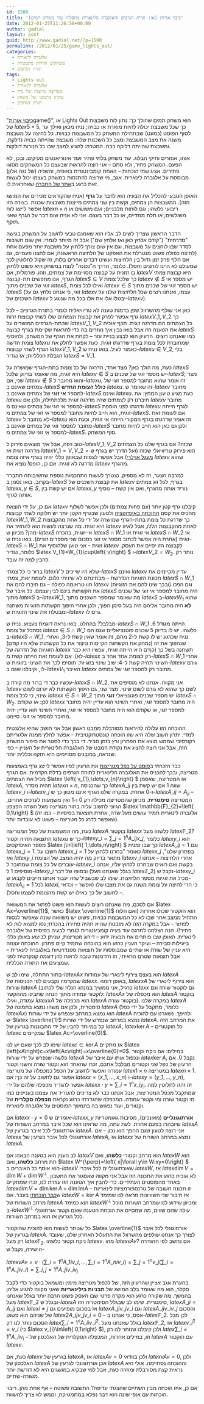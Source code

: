 ```yaml
---
id: 1500
title: 'כיבוי אורות (או: תורת הגרפים והאלגברה הלינארית מחסלות עוד משחק תמים)'
date: 2012-01-25T11:26:50+00:00
author: gadial
layout: post
guid: http://www.gadial.net/?p=1500
permalink: /2012/01/25/game_lights_out/
categories:
  - אלגברה לינארית
  - משחקים וחידות מתמטיות
  - תורת הגרפים
tags:
  - Lights out
  - אלגברה לינארית
  - מטריצה מייצגת של גרף
  - פתרון מתמטי של משחק
  - תורת הגרפים
---
```

"[כיבוי אורות](http://en.wikipedia.org/wiki/Lights_Out_)game()", או Lights Out הוא משחק תמים שהולך כך: נתון לוח משבצות של $latex 5\times5$, כך שכל משבצת יכולה להיות מוארת או כבויה; נניח מכאן ואילך עד לסוף הפוסט (כמעט) שבתחילת המשחק כל המשבצות כבויות. כל לחיצה על משבצת משנה את מצב המשבצת ומצב כל השכנות שלה: משבצת שהייתה כבויה נדלקת, ומשבצת שהייתה דלוקה כבה. המטרה: להגיע למצב שבו כל הנורות דולקות.

אוהו, אומרים ותיקי הבלוג. עוד משחק בלתי פתיר ועוד אינוריאנטים מעיקים. ובכן, לא הפעם. המשחק פתיר, ולא סתם &#8211; אני רוצה להראות שבעצם כל המשחקים מסוגו פתירים. אציג שתי הוכחות &#8211; האחת קומבינטורית באופיה, והשניה (של נגה אלון) מבוססת על אלגברה לינארית. אגב, מי שרוצה להתנסות במשחק בעצמו יכול לעשות זאת כרגע ב[אתר של החברה](http://genuine-lights-out.com) שאחראית לו.

האופן הטבעי להכליל את הבעיה הוא לדבר על **גרף** (אניח שהקוראים מכירים את המושג הזה). המשבצות הן צמתים, וקשת בין שני צמתים מייצגת משבצות שכנות. בצורה הזו אפשר לייצג לוח $latex n\times n$ ריבועי כלשהו; וגם לוחות מלבניים; ועם משושים או משולשים; או תלת ממדיים, או כל דבר בעצם. אני לא אניח שום דבר על הגרף שאני תוקף.

הדבר הראשון שצריך לשים לב אליו הוא שאמנם טבעי לחשוב על המשחק בגישה "סדרתית" ("קודם אלחץ כאן ואז אלחץ שם") אבל זה מיותר לגמרי. אין שום חשיבות לסדר שבו לוחצים על משבצות, וגם אין שום צורך ללחוץ על משבצת יותר מפעם אחת (לחיצה כפולה פשוט מנטרלת את האפקט של הלחיצה הראשונה; אם לחצנו פעמיים, גם אם חלף פרק זמן גדול בין הלחיצות ועשינו דברים אחרים בלוח, זה שקול לחלוטין לכך שמעולם לא היינו לוחצים וחסל). כלומר, הדרך ה"נכונה" לנצח במשחק היא פשוט ללחוץ בו זמנית על קבוצה מסויימת של צמתים, וזהו. פורמלית, אם $latex V$ היא קבוצת צמתי הגרף, אנו מחפשים תת-קבוצה $latex S\subseteq V$ כך שלכל צומת $latex v\notin S$ יש מספר אי זוגי של שכנים מתוך $latex S$, ואילו לכל צומת $latex v\in S$ יש מספר זוגי של שכנים מתוך $latex S$ (זוגי, כי אנחנו נלחץ גם על $latex v$ עצמו, ואנחנו רוצים שכל הלחיצות שלנו על השכנים של $latex v$ יבטלו אלו את אלו בכל מה שנוגע ל-$latex v$).

כאן אני שולף מהשרוול שפן בדמות טענה לא טריוויאלית לגמרי בתורת הגרפים &#8211; לכל גרף אפשר לפרק את קבוצת הצמתים שלו לשתי קבוצות זרות $latex V\_{1},V\_{2}$ כך שבתת-הגרפים המושרים על $latex V\_{1},V\_{2}$ כל הצמתים הם מדרגה זוגית. תכף אוכיח את הטענה הזו אבל בואו נבין איך נעזרים בה כדי להראות שקיימת בגרף קבוצה $latex S$ כמו שאנחנו רוצים. הרעיון הוא לבצע בניית עזר &#8211; לקחת את הגרף של המשחק, ולהוסיף צומת חדשה $latex u$ שמחוברת לכל צומת בגרף שדרגתו זוגית. כעת אפשר לחלק את הגרף לשתי קבוצות $latex V\_{1},V\_{2}$ כאמור לעיל. בואו נניח ש-$latex u\in V\_{2}$, בלי הגבלת הכלליות; אז נגדיר $latex S=V\_{1}$.

כעת, מה הולך כאן? מצד אחד, הדרגה של כל צומת בתת-הגרף שמושרה על $latex S$ היא זוגית, מה שאומר בדיוק שלכל $latex v\in S$ יש מספר זוגי של שכנים ב-$latex S$; מצד שני, אם $latex v\notin S$ והוא מחובר ל-$latex u$, זה אומר שהוא מחובר למספר זוגי של צמתים שאינם ב-$latex S$ **כולל הצומת החדש** $latex u$. זה שאומר ש-$latex v$ מחובר למספר **אי זוגי** של צמתים שאינם ב-$latex S$ ואינם $latex u$. כעת מגיע טיעון המחץ: את $latex u$ חיברנו רק לצמתים שהיו מדרגה זוגית מלכתחילה, ולכן אם $latex v$ מחובר למספר אי זוגי של צמתים שאינם מ-$latex S$ ודרגתו לפני הוספת $latex u$ לגרף הייתה זוגית, הוא חייב להיות מחובר למספר אי זוגי של צמתים מ-$latex S$. אם לעומת זאת $latex v$ לא מחובר ל-$latex u$ זה אומר שדרגתו בגרף המקורי הייתה אי זוגית, וכעת הוא מחובר למספר זוגי של צמתים שאינם ב-$latex S$ ולכן גם כאן הוא חייב להיות מחובר למספר אי זוגי של צמתים מ-$latex S$. סוף המשחק.

טוב ויפה, אבל איך מוצאים פירוק ל-$latex V\_{1},V\_{2}$ שכזה? אם בגרף שלנו כל הצמתים מדרגה זוגית אז $latex V\_{1}=V,V\_{2}=\emptyset$ הוא פירוק טריוויאלי שכזה (ועל הדרך יש בגרף [מעגל אוילרי](http://www.gadial.net/?p=125)) אבל אפשר לצפות שבאופן כללי יהיה בגרף איזה צומת $latex v$ שהוא מדרגה לא זוגית. אם כן, הופס! נוציא את $latex v$ מהגרף.

למרבה הצער, זה לא מספיק. נצטרך לעשות התחכמות נוספת שחשיבותה תתברר בקרוב. בואו נסמן ב-$latex S$ את קבוצת השכנים של $latex v$ בגרף; לכל זוג צמתים $latex x,y\in S$, אם יש קשת בין $latex x,y$ נוריד אותה מהגרף, ואם אין קשת &#8211; נוסיף אותה לגרף.

אם כן, על ידי הוצאת $latex v$ קיבלנו גרף קטן יותר (עם פחות צמתים) ולכן אפשר לשלוף מהכיס את קסם [ההוכחה באינדוקציה](http://www.gadial.net/?p=897) ולטעון שבגרף הקטן יותר יש חלוקה לשתי קבוצות $latex W\_{1},W\_{2}$ כך שדרגת כל צומת בתת-הגרף שמושרה על ידי כל אחת מהקבוצות היא זוגית. מה שנרצה לעשות הוא להחזיר את $latex v$ לאחת מהקבוצות הללו, אבל לאיזו מהן? מכיוון ש-$latex S$ אי-זוגית, בהכרח $latex S\cap W\_{1}$ אי זוגית או $latex S\cap W\_{2}$ אי זוגית (אחרת היה אפשר לכתוב מספר אי זוגי כסכום שני מספרים זוגיים). בואו נניח ש-$latex S\cap W\_{1}$ זוגית &#8211; אני טוען שלהוסיף את $latex v$ לקבוצה הזו יסיים את העסק. כלומר, נגדיר $latex V\_{1}=W\_{1}\cup\left\{ v\right\} $ ו-$latex V\_{2}=W_{2}$. נותר רק להבין למה זה עובד.

ברור כי כל צמתי $latex V$ שלא היו שייכים ל-$latex S$ ואינם $latex v$ עדיין מקיימים את תכונת הזוגיות הנדרשת &#8211; מבחינתם לא שיניתי כלום. לעומת זאת, צמתי $latex S\cap W\_{1}$ חוו טראומה כפולה &#8211; גם חיברו להם את $latex v$ (ובכך שינו להם את הזוגיות) וגם הפכו את הקשתות בינם לבין עצמם. כל איבר של $latex S$ היה מחובר למספר אי זוגי של שכנים מתוך $latex S$ ב-$latex W\_{1}$, מה שאומר שמספר השכנים מתוך $latex S$ ב-$latex W_{1}$ שהוא **לא** היה מחובר אליהם היה בעל סימן הפוך, ולכן אחרי היפוך הקשתות הזוגיות משתנה ומבטלת את שינוי הזוגיות ש-$latex v$ גרם לו.

מבלבל? בהחלט. בואו נראה דוגמת צעצוע. נניח ש-$latex S\cap W\_{1}$ הייתה מגודל 6. נסתכל על צומת $latex x\in S\cap W\_{1}$ כלשהו. יש לו בדיוק 5 שכנים פוטנציאליים שגם הם ב-$latex S\cap W\_{1}$. נניח שכרגע יש לו קשת ל-2 מהם, זה אומר שאין קשת ל-3, ואחרי שנהפוך את זה (נמחק את הקשתות הקיימות וניצור את כל הקשתות שלא היו קודם) הזוגיות של הדרגה של $latex x$ תשתנה בשל כך (קודם היא הייתה זוגית, עכשיו היא כבר לא). אם לעומת זאת הייתה קשת מ-$latex x$ רק לצומת אחד אחר ב-$latex S\cap W\_{1}$ אחרי השינוי תהיה קשת ל-4: שוב שינוי בזוגיות. תוסיפו לכך את השינוי בזוגיות ש-$latex v$ גורם לו, וקיבלנו שגם ב-$latex V_{1}$ האיבר $latex x$ מחובר רק למספר זוגי של צמתים.

עכשיו כבר די ברור מה קורה ב-$latex S\cap W\_{2}$, אני מקווה. אנחנו לא מוסיפים את $latex v$ לשם כך שהוא לא גורם לשום שינוי. מצד שני, גם היפוך הקשתות לא יגרום לשום שינוי, כי לכל צומת $latex x\in S\cap W\_{2}$ יש מספר שכנים פוטנציאלי **זוגי** מתוך $latex S\cap W_{2}$. לכן: או שקודם $latex x$ היה מחובר למספר זוגי, ואחרי השינוי הוא עדיין יהיה מחובר למספר זוגי, או שקודם הוא היה מחובר למספר אי זוגי, ואחרי השינוי הוא עדיין יהיה מחובר למספר אי זוגי. סיימנו.

ההוכחה הזו עלולה להיראות מסורבלת ממבט ראשון אבל אני חושב שהיא אלגנטית למדי. יתרון חשוב שלה היא שזו הוכחה קונסטרוקטיבית &#8211; אפשר לחלץ ממנה אלגוריתם רקורסיבי שממש מוצא את הפתרון ורץ בזמן סביר. די בכך כדי לסגור את סיפור המשחק הזה, אבל אני רוצה להציג את נקודת המבט של האלגברה הלינארית על העניין &#8211; כפי שנראה, במובנים מסויימים היא חזקה וכללית יותר.

כבר הזכרתי ב[פוסט על כפל מטריצות](http://www.gadial.net/?p=1358) את הרעיון לפיו אפשר לייצג גרף באמצעות מטריצה, ובכך להכניס את האלגברה הלינארית לתורת הגרפים בדלת הקדמית. אם הגרף מכיל את הצמתים $latex \left\{ v\_{1},\dots,v\_{n}\right\} $ אז המטריצה, שאסמן $latex A$, תהיה מסדר $latex n\times n$, כך שהכניסה $latex A\_{ij}$ שווה 1 אם יש קשת בין $latex v\_{i}$ ו-$latex v\_{j}$ ו-0 אחרת. במקרה שלנו הגרף איננו מכוון כך ש-$latex A\_{ij}=A_{ji}$ &#8211; המטריצה **סימטרית**. מכיוון שהמטריצה מכילה רק 0 ו-1 ואין משמעות לערכים אחרים, הגיוני לחשוב עליה בתור מטריצה מעל השדה הפצפון $latex \mathbb{F}_{2}=\left\{ 0,1\right\} $ (אלגברה לינארית תמיד עושים מעל שדה, אחרת תוצאות בסיסיות &#8211; כמו זה שאפשר לדרג כל מטריצה &#8211; פשוט לא עובדות יותר).

כעת, מה המשמעות של כפל המטריצה $latex A$ בוקטור $latex x$ כלשהו מעל $latex \mathbb{F}\_{2}$? התוצאה תהיה וקטור $latex u$ כך ש-$latex y\_{i}=\sum\_{j=1}^{n}A\_{ij}x\_{j}$, כלומר $latex y\_{i}$ הוא מספר האינדקסים $latex j\in\left\{ 1,\dots,n\right\} $ כך שבו זמנית $latex A\_{ij}=1$ וגם $latex x\_{j}=1$. חשבו על $latex x\_{j}=1$ כאומר "בחרנו ללחוץ על $latex x\_{j}$ בפתרון שלנו", ואז $latex y\_{i}$ מתאר בדיוק מה יהיה המצב של הצומת $latex v\_{i}$ אחרי הלחיצות &#8211; אנחנו עוברים על כל צומת שמחובר ל-$latex v\_{i}$ בקשת ואם רואים שבחרנו ללחוץ עליו, אנחנו מוסיפים 1 ל-$latex y\_{i}$ ובסופו של דבר (בגלל שאנחנו מעל $latex \mathbb{Z}\_{2}$) נקבל ש-$latex y\_{i}$ מכיל את זוגיות מספר הלחיצות. שימו לב שבשביל שזה יעבוד אנחנו חייבים לקבוע ש-$latex A_{ii}=1$ לכל $latex i$, כי הרי לחיצה על צומת משנה גם את מצבו שלו (אפשר &#8211; וכדאי &#8211; לחשוב על כך כאילו יש קשת מהצומת לעצמו וחסל).

אם לסכם, מה שאנחנו רוצים לעשות הוא פשוט לפתור את המשוואה $latex Ax=\overline{1}$, כאשר $latex \overline{1}$ הוא הוקטור שכולו אחדות (ואם הלוח התחיל ממצב אחר שבו לא כל המשבצות כבויות, פשוט יש משוואה שונה שאפשר לנסות לפתור &#8211; אבל במקרה הזה לא מובטח שהיא תהיה פתירה בהכרח; נסו למצוא לוח לא פתיר!). הנה הצלחנו לתרגם עוד בעיה קומבינטורית לגמרי לבעיה בסיסית של אלגברה לינארית. האופן שבו פותרים את הבעיה ידוע &#8211; דירוג מטריצות, שניתן לביצוע באופן כללי ביעילות סבירה &#8211; ועיקר העניין כרגע הוא בהוכחה שתמיד קיים פתרון. ההוכחה עצמה היא עניין של שורה או שתיים שמבוססות על תוצאות סטנדרטיות באלגברה לינארית &#8211; אבל תוצאות שטרם הראיתי, וזו הזדמנות טובה לראות להן דוגמה קונקרטית לפני שמציגים את התורה הכללית.

בתור התחלה, שימו לב ש-$latex Ax$ הוא בעצם צירוף לינארי של עמודות $latex A$ שמקדמיו נקבעים לפי הכניסות של $latex x$. באופן דומה, $latex xA$ הוא צירוף לינארי של שורות $latex A$ (כרגיל, אני ממשיך במנהג הנלוז שלי לכתוב $latex x$ גם לוקטור שורה וגם לוקטור עמודה מתוך הנחה שתבינו מההקשר: $latex Ax$ הוא מכפלה של $latex A$ בוקטור עמודה, ואילו $latex xA$ הוא מכפלה של $latex A$ בוקטור שורה). במקרה שלנו $latex A$ סימטרית, ולכן אם משהו נמצא בתמונה של $latex A$ (כלומר, מתקבל על ידי כפל $latex Ax$) הוא נמצא במרחב שנפרש על ידי שורות $latex A$ ולהיפך. נשארנו עם להוכיח ש-$latex \overline{1}$ נמצא במרחב שנפרש על ידי שורות $latex A$. את המרחב הזה קל במיוחד להבין על ידי התבוננות בגרעין של $latex A$, $latex \ker A$ &#8211; כל הוקטורים $latex c$ שמקיימים $latex Ac=\overline{0}$.

שימו לב לכך שאם יש לנו $latex c\in\ker A$ אז מתקיים $latex \left(xA\right)c=x\left(Ac\right)=x\overline{0}=0$. במילים: אם ניקח וקטור כלשהו שנפרש על ידי שורות $latex A$ ונכפול אותו עם איבר של $latex \ker A$, נקבל 0. אם הרעיון של כפל שני וקטורים מבלבל אתכם, זכרו שהאחד הוא וקטור שורה והשני וקטור עמודה ואפשר לחשוב על הכפל כמכפלה של מטריצה $latex 1\times n$ במטריצה $latex n\times1$. אפשר גם לחשוב על זה כך: אם $latex x=\left(x\_{1},\dots,x\_{n}\right)$ ו-$latex y=\left(y\_{1},\dots,y\_{n}\right)$, אפשר להגדיר מכפלה שלהם על ידי $latex x\cdot y=\sum\_{i=1}^{n}x\_{i}y_{i}$. זה זהה לחלוטין למה שמתקבל מכפל המטריצות, אבל אנחנו כבר לא צריכים להטריד את עצמנו בעניינים כמו מי וקטור שורה ומי וקטור עמודה. המכפלה שהגדרתי כרגע נקראת **מכפלה סקלרית** של וקטורים, ועוד נפגוש בה בהמשך הפוסטים על אלגברה לינארית.

אם $latex x\cdot y=0$ אומרים ש-$latex x,y$ **אורתוגונליים** (מאונכים), מסיבות גאומטריות שיובהרו בפעם אחרת. לעת עתה, מה שראינו הוא שכל איבר במרחב השורות של $latex A$ אורתוגונלי לכל איבר בגרעין של $latex A$. אני רוצה לטעון שגם ההפך הוא נכון &#8211; אם $latex x$ אורתוגונלי לכל איבר בגרעין של $latex A$, אז $latex x$ נמצא במרחב השורות של $latex A$.

לב הענין הוא בטענה הבאה: אם $latex V$ הוא מרחב וקטורי **כלשהו**, ואם $latex W$ הוא תת מרחב **כלשהו**, ואם $latex W^{\perp}=\left\{ x|\forall y\in W:xy=0\right\} $ הוא אוסף כל האיברים ב-$latex V$ שאורתוגונליים לכל איברי $latex W$, אז $latex \dim V=\dim W+\dim W^{\perp}$. לא אוכיח כרגע את התכונה הזו אבל אני מקווה שאסגור את החשבון באחד מהפוסטים העתידיים. כדי להבין איך הטענה הזו עוזרת לנו, זכרו שמתקיים $latex \dim V=\dim\ker A+\dim\mbox{Im}A$ &#8211; זו תכונה חשובה של טרנספורמציות לינאריות ש[כבר הוכחתי](http://www.gadial.net/?p=1389) בעבר. אם $latex W=\ker A$ אז חיבור שני השוויונות מראה לנו שמימד מרחב השורות של $latex A$ הוא כמימד $latex W^{\perp}$ ומכיוון שידוע לנו שמרחב השורות מוכל ב-$latex W^{\perp}$ עולה שהם שווים, מה שמסיים את הוכחת הטענה שאם וקטור אורתוגנלי לכל הגרעין אז הוא במרחב השורות.

כל שנותר לעשות הוא להוכיח שהוקטור $latex \overline{1}$ אורתוגונלי לכל איבר בגרעין של $latex A$. לצורך כך אנחנו שולפים מהשרוול את התעלול האחרון שלנו, שעובד רק מעל $latex \mathbb{F}_{2}$. ניקח וקטור כלשהו $latex v$. מהו $latex vAv$? אם נחשב לפי ההגדרה הישירה, נקבל ש-

$latex vAv=v\cdot\left(\sum\_{i=1}^{n}A\_{1i}v\_{i},\dots,\sum\_{i=1}^{n}A\_{ni}v\_{i}\right)=\sum\_{j=1}^{n}v\_{j}\left(\sum\_{i=1}^{n}A\_{ji}v\_{i}\right)=\sum\_{i,j=1}^{n}A\_{ji}v\_{i}v_{j}$

בהערת אגב אציין שהרעיון הזה, של לכפול מטריצה מימין ומשמאל בוקטור כדי לקבל סקלר, הוא מה שעומד בלב המושג של **תבניות בילינאריות** שאני מקווה להגיע אליהן בהמשך. מה שקורה כרגע הוא מקרה פרטי שבו העסק פשוט הרבה יותר בגלל שאנחנו מעל $latex \mathbb{F}\_{2}$ ובגלל ש-$latex A$ סימטרית. שימו לב שבגלל הסימטריה הזו, $latex A\_{ji}=A\_{ij}$ ואם $latex i\ne j$ אז בסכום מופיעים גם $latex A\_{ji}v\_{j}v\_{i}$ וגם $latex A\_{ij}v\_{i}v\_{j}$ והסכום של שניהם הוא פשוט $latex 2A\_{ij}v\_{j}v\_{i}=0$ &#8211; אפס, כי אנחנו ב-$latex \mathbb{F}\_{2}$. לכן מכל הסכום נותר לנו רק $latex \sum\_{i=1}^{n}A\_{ii}v\_{i}^{2}$. בגלל שאנחנו מעל $latex \mathbb{F}\_{2}$, אז $latex v\_{i}^{2}=v\_{i}$ (כי $latex v\_{i}\in\left\{ 0,1\right\} $), ולכן קיבלנו שנותר לנו רק $latex \sum\_{i=1}^{n}A\_{ii}v_{i}$ &#8211; וזו, במילים אחרות, המכפלה הסקלרית של האלכסון של $latex A$ עם הוקטור $latex v$.

כעת, אם $latex v$ בגרעין של $latex A$, אז $latex Av=0$ ולכן בוודאי $latex vAv=0$, ולכן האלכסון של $latex A$ אכן אורתוגונלי לגרעין של $latex A$ וההוכחה נסתיימה. אולי היא נראית קצת מסורבלת ומוזרה כעת, אבל למי שבקיא במושגים היא לא דורשת יותר משורה-שתיים.

אם כן, איזו הוכחה מבין השתיים שהצגתי עדיפה? התשובה פשוטה &#8211; אף אחת מהן. ריבוי הוכחות עם אופי שונה הוא דבר נפלא במתמטיקה, וממש לא צריך להשוות.